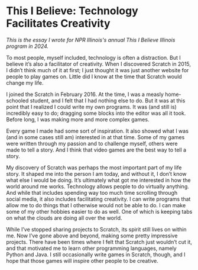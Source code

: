 # This I Believe: Technology Facilitates Creativity

*This is the essay I wrote for NPR Illinois's annual This I Believe Illinois program in 2024.*

To most people, myself included, technology is often a distraction. But I believe it’s also a facilitator of creativity. When I discovered Scratch in 2015, I didn’t think much of it at first; I just thought it was just another website for people to play games on. Little did I know at the time that Scratch would change my life.

I joined the Scratch in February 2016. At the time, I was a measly home-schooled student, and I felt that I had nothing else to do. But it was at this point that I realized I could write my own programs. It was (and still is) incredibly easy to do; dragging some blocks into the editor was all it took. Before long, I was making more and more complex games.

Every game I made had some sort of inspiration. It also showed what I was (and in some cases still am) interested in at that time. Some of my games were written through my passion and to challenge myself, others were made to tell a story. And I think that video games are the best way to tell a story.

My discovery of Scratch was perhaps the most important part of my life story. It shaped me into the person I am today, and without it, I don’t know what else I would be doing. It’s ultimately what got me interested in how the world around me works. Technology allows people to do virtually anything. And while that includes spending way too much time scrolling through social media, it also includes facilitating creativity. I can write programs that allow me to do things that I otherwise would not be able to do. I can make some of my other hobbies easier to do as well. One of which is keeping tabs on what the clouds are doing all over the world.

While I’ve stopped sharing projects to Scratch, its spirit still lives on within me. Now I’ve gone above and beyond, making some pretty impressive projects. There have been times where I felt that Scratch just wouldn’t cut it, and that motivated me to learn other programming languages, namely Python and Java. I still occasionally write games in Scratch, though, and I hope that those games will inspire other people to be creative.
